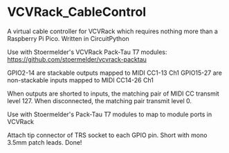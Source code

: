 # VCVRack_CableControl
A virtual cable controller for VCVRack which requires nothing more than a Raspberry Pi Pico. Written in CircuitPython

Use with Stoermelder's VCVRack Pack-Tau T7 modules: https://github.com/stoermelder/vcvrack-packtau

GPIO2-14 are stackable outputs mapped to MIDI CC1-13 Ch1
GPIO15-27 are non-stackable inputs mapped to MIDI CC14-26 Ch1

When outputs are shorted to inputs, the matching pair of MIDI CC transmit
level 127.
When disconnected, the matching pair transmit level 0.

Use with Stoermelder's Pack-Tau T7 modules to map to module ports in VCVRack

Attach tip connector of TRS socket to each GPIO pin. Short with mono 3.5mm patch leads. Done!
